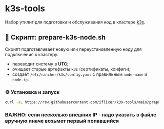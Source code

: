 # k3s-tools

Набор утилит для подготовки и обслуживания нод в кластере [k3s](https://k3s.io/).

## 📌 Скрипт: prepare-k3s-node.sh

Скрипт подготавливает новую или переустановленную ноду для подключения к кластеру:

- переводит систему в **UTC**;
- очищает старые артефакты `k3s` (сертификаты, конфиги);
- создаёт `/etc/rancher/k3s/config.yaml` с правильным `node-name` и `node-ip`.

### ⚙️ Установка и запуск

```bash
curl -sL https://raw.githubusercontent.com/iflixer/k3s-tools/main/prepare-k3s-node.sh | bash
```
### ВАЖНО: если несколько внешних IP - надо указать в файле вручную иначе возьмет первый попавшийся

